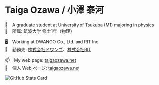 # Taiga Ozawa / 小澤 泰河

🌱　A graduate student at University of Tsukuba (M1) majoring in physics<br>
🔭　所属: 筑波大学 修士1年（物理）

🖥　Working at DWANGO Co., Ltd. and RIT Inc.<br>
💬　勤務先: [株式会社ドワンゴ](dwango.co.jp)、[株式会社RIT](rit-inc.co.jp)

📫　My web page: [taigaozawa.net](taigaozawa.net)<br>
👀　個人 Web ページ: [taigaozawa.net](taigaozawa.net)

![GitHub Stats Card](https://github-readme-stats.vercel.app/api?username=taigaozawa&theme=cobalt)

<!--
**taigaozawa/taigaozawa** is a ✨ _special_ ✨ repository because its `README.md` (this file) appears on your GitHub profile.

Here are some ideas to get you started:

- 🔭 I’m currently working on ...
- 🌱 I’m currently learning ...
- 👯 I’m looking to collaborate on ...
- 🤔 I’m looking for help with ...
- 💬 Ask me about ...
- 📫 How to reach me: ...
- 😄 Pronouns: ...
- ⚡ Fun fact: ...
-->
